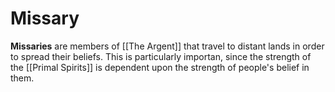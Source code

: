 # Missary
**Missaries** are members of [[The Argent]] that travel to distant lands in order to spread their beliefs. This is particularly importan, since the strength of the [[Primal Spirits]] is dependent upon the strength of people's belief in them.